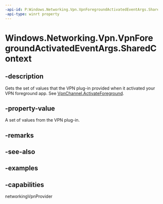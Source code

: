 ```yaml
---
-api-id: P:Windows.Networking.Vpn.VpnForegroundActivatedEventArgs.SharedContext
-api-type: winrt property
---
```


# Windows.Networking.Vpn.VpnForegroundActivatedEventArgs.SharedContext

<!--
public Windows.Foundation.Collections.ValueSet SharedContext { get; }
-->

## -description

Gets the set of values that the VPN plug-in provided when it activated your VPN foreground app. See [VpnChannel.ActivateForeground](vpnchannel_activateforeground_291551645.md).

## -property-value

A set of values from the VPN plug-in.

## -remarks

## -see-also

## -examples

## -capabilities
networkingVpnProvider
